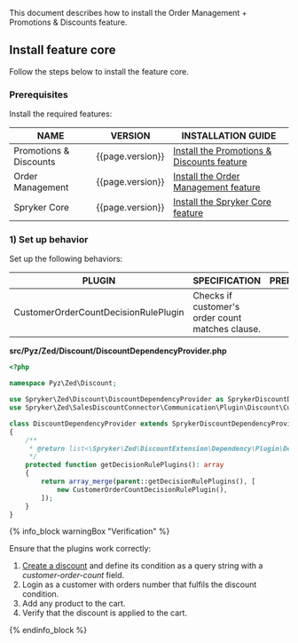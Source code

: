 This document describes how to install the Order Management + Promotions & Discounts feature.

## Install feature core

Follow the steps below to install the feature core.

### Prerequisites

Install the required features:

| NAME                   | VERSION          | INSTALLATION GUIDE                                                                                                                                                                                |
|------------------------|------------------|---------------------------------------------------------------------------------------------------------------------------------------------------------------------------------------------------|
| Promotions & Discounts | {{page.version}} | [Install the Promotions & Discounts feature](/docs/pbc/all/discount-management/{{page.version}}/base-shop/install-and-upgrade/install-features/install-the-promotions-and-discounts-feature.html) |
| Order Management       | {{page.version}} | [Install the Order Management feature](/docs/pbc/all/order-management-system/{{page.version}}/base-shop/install-and-upgrade/install-features/install-the-order-management-feature.html)           |
| Spryker Core           | {{page.version}} | [Install the Spryker Core feature](/docs/pbc/all/miscellaneous/{{page.version}}/install-and-upgrade/install-features/install-the-spryker-core-feature.html)                                       |

### 1) Set up behavior

Set up the following behaviors:

| PLUGIN                               | SPECIFICATION                                    | PREREQUISITES | NAMESPACE                                                        |
|--------------------------------------|--------------------------------------------------|---------------|------------------------------------------------------------------|
| CustomerOrderCountDecisionRulePlugin | Checks if customer's order count matches clause. |               | Spryker\Zed\SalesDiscountConnector\Communication\Plugin\Discount |

**src/Pyz/Zed/Discount/DiscountDependencyProvider.php**

```php
<?php

namespace Pyz\Zed\Discount;

use Spryker\Zed\Discount\DiscountDependencyProvider as SprykerDiscountDependencyProvider;
use Spryker\Zed\SalesDiscountConnector\Communication\Plugin\Discount\CustomerOrderCountDecisionRulePlugin;

class DiscountDependencyProvider extends SprykerDiscountDependencyProvider
{
    /**
     * @return list<\Spryker\Zed\DiscountExtension\Dependency\Plugin\DecisionRulePluginInterface>
     */
    protected function getDecisionRulePlugins(): array
    {
        return array_merge(parent::getDecisionRulePlugins(), [
            new CustomerOrderCountDecisionRulePlugin(),
        ]);
    }
}
```

{% info_block warningBox "Verification" %}

Ensure that the plugins work correctly:

1. [Create a discount](/docs/pbc/all/discount-management/{{site.version}}/base-shop/manage-in-the-back-office/create-discounts.html) and define its condition as a query string with a *customer-order-count* field.
2. Login as a customer with orders number that fulfils the discount condition.
3. Add any product to the cart.
4. Verify that the discount is applied to the cart.

{% endinfo_block %}
